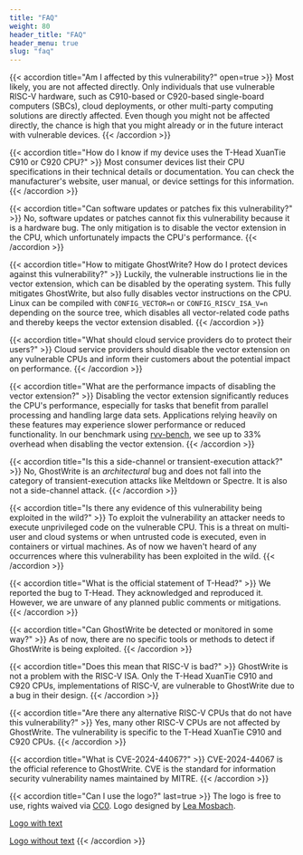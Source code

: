 ```yaml
---
title: "FAQ"
weight: 80
header_title: "FAQ"
header_menu: true
slug: "faq"
---
```


{{< accordion title="Am I affected by this vulnerability?" open=true >}}
Most likely, you are not affected directly.
Only individuals that use vulnerable RISC-V hardware, such as C910-based or C920-based single-board computers (SBCs), cloud deployments, or other multi-party computing solutions are directly affected.
Even though you might not be affected directly, the chance is high that you might already or in the future interact with vulnerable devices.
{{< /accordion >}}

{{< accordion title="How do I know if my device uses the T-Head XuanTie C910 or C920 CPU?" >}}
Most consumer devices list their CPU specifications in their technical details or documentation. 
You can check the manufacturer's website, user manual, or device settings for this information. 
{{< /accordion >}}

{{< accordion title="Can software updates or patches fix this vulnerability?" >}}
No, software updates or patches cannot fix this vulnerability because it is a hardware bug. 
The only mitigation is to disable the vector extension in the CPU, which unfortunately impacts the CPU's performance.
{{< /accordion >}}


{{< accordion title="How to mitigate GhostWrite? How do I protect devices against this vulnerability?" >}}
Luckily, the vulnerable instructions lie in the vector extension, which can be disabled by the operating system.
This fully mitigates GhostWrite, but also fully disables vector instructions on the CPU.
Linux can be compiled with `CONFIG_VECTOR=n` or `CONFIG_RISCV_ISA_V=n` depending on the source tree, which disables all vector-related code paths and thereby keeps the vector extension disabled.
{{< /accordion >}}

{{< accordion title="What should cloud service providers do to protect their users?" >}}
Cloud service providers should disable the vector extension on any vulnerable CPUs and inform their customers about the potential impact on performance.
{{< /accordion >}}

{{< accordion title="What are the performance impacts of disabling the vector extension?" >}}
Disabling the vector extension significantly reduces the CPU's performance, especially for tasks that benefit from parallel processing and handling large data sets. 
Applications relying heavily on these features may experience slower performance or reduced functionality.
In our benchmark using [rvv-bench](https://github.com/camel-cdr/rvv-bench), we see up to 33% overhead when disabling the vector extension. 
{{< /accordion >}}

{{< accordion title="Is this a side-channel or transient-execution attack?" >}}
No, GhostWrite is an *architectural* bug and does not fall into the category of transient-execution attacks like Meltdown or Spectre.
It is also not a side-channel attack.
{{< /accordion >}}


{{< accordion title="Is there any evidence of this vulnerability being exploited in the wild?" >}}
To exploit the vulnerability an attacker needs to execute unprivileged code on the vulnerable CPU.
This is a threat on multi-user and cloud systems or when untrusted code is executed, even in containers or virtual machines.
As of now we haven't heard of any occurrences where this vulnerability has been exploited in the wild.
{{< /accordion >}}


{{< accordion title="What is the official statement of T-Head?" >}}
We reported the bug to T-Head. 
They acknowledged and reproduced it.
However, we are unware of any planned public comments or mitigations.
{{< /accordion >}}

{{< accordion title="Can GhostWrite be detected or monitored in some way?" >}}
As of now, there are no specific tools or methods to detect if GhostWrite is being exploited. 
{{< /accordion >}}

{{< accordion title="Does this mean that RISC-V is bad?" >}}
GhostWrite is not a problem with the RISC-V ISA.
Only the T-Head XuanTie C910 and C920 CPUs, implementations of RISC-V, are vulnerable to GhostWrite due to a bug in their design.
{{< /accordion >}}

{{< accordion title="Are there any alternative RISC-V CPUs that do not have this vulnerability?" >}}
Yes, many other RISC-V CPUs are not affected by GhostWrite. 
The vulnerability is specific to the T-Head XuanTie C910 and C920 CPUs.
{{< /accordion >}}

{{< accordion title="What is CVE-2024-44067?" >}}
CVE-2024-44067 is the official reference to GhostWrite. CVE is the standard for information security vulnerability names maintained by MITRE.
{{< /accordion >}}

{{< accordion title="Can I use the logo?" last=true >}}
The logo is free to use, rights waived via [CC0](https://creativecommons.org/publicdomain/zero/1.0/). Logo designed by [Lea Mosbach](https://cispa.de/de/people/c01lemo).

[Logo with text](/ghostwrite.svg)

[Logo without text](/ghostwrite-no-text.svg)
{{< /accordion >}}
